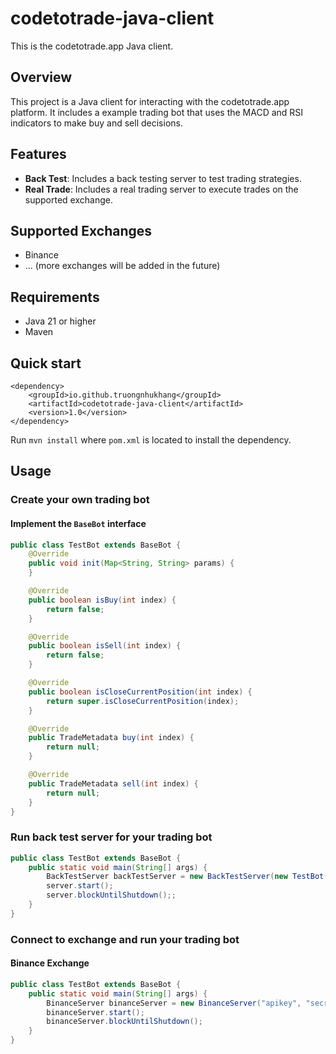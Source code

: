 # codetotrade-java-client

This is the codetotrade.app Java client.

## Overview

This project is a Java client for interacting with the codetotrade.app platform. It includes a example trading bot that uses the MACD and RSI indicators to make buy and sell decisions.

## Features

- **Back Test**: Includes a back testing server to test trading strategies.
- **Real Trade**: Includes a real trading server to execute trades on the supported exchange.

## Supported Exchanges
- Binance
- ... (more exchanges will be added in the future)

## Requirements

- Java 21 or higher
- Maven

## Quick start
```
<dependency>
    <groupId>io.github.truongnhukhang</groupId>
    <artifactId>codetotrade-java-client</artifactId>
    <version>1.0</version>
</dependency>
```
Run `mvn install` where `pom.xml` is located to install the dependency.

## Usage

### Create your own trading bot

####  Implement the `BaseBot` interface

```java
public class TestBot extends BaseBot {
    @Override
    public void init(Map<String, String> params) {
    }

    @Override
    public boolean isBuy(int index) {
        return false;
    }

    @Override
    public boolean isSell(int index) {
        return false;
    }

    @Override
    public boolean isCloseCurrentPosition(int index) {
        return super.isCloseCurrentPosition(index);
    }

    @Override
    public TradeMetadata buy(int index) {
        return null;
    }

    @Override
    public TradeMetadata sell(int index) {
        return null;
    }
}
```
### Run back test server for your trading bot

```java
public class TestBot extends BaseBot {
    public static void main(String[] args) {
        BackTestServer backTestServer = new BackTestServer(new TestBot());
        server.start();
        server.blockUntilShutdown();;
    }
}
```

### Connect to exchange and run your trading bot

#### Binance Exchange
```java
public class TestBot extends BaseBot {
    public static void main(String[] args) {
        BinanceServer binanceServer = new BinanceServer("apikey", "secretkey", true, 8088, MacdRsiBot.class);
        binanceServer.start();
        binanceServer.blockUntilShutdown();
    }
}
```
